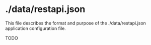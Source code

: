 # ./data/restapi.json

This file describes the format and purpose of the ./data/restapi.json application configuration file.

TODO 
